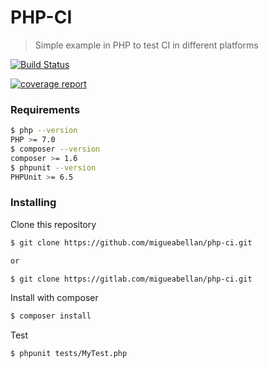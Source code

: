 # PHP-CI

> Simple example in PHP to test CI in different platforms

[![Build Status](https://travis-ci.org/migueabellan/php-ci.svg?branch=master)](https://travis-ci.org/migueabellan/php-ci)

[![coverage report](https://gitlab.com/migueabellan/php-ci/badges/master/coverage.svg)](https://gitlab.com/migueabellan/php-ci/commits/master)


### Requirements

```sh
$ php --version
PHP >= 7.0
$ composer --version
composer >= 1.6
$ phpunit --version
PHPUnit >= 6.5
```



### Installing

Clone this repository

```sh
$ git clone https://github.com/migueabellan/php-ci.git

or 

$ git clone https://gitlab.com/migueabellan/php-ci.git
```

Install with composer

```sh
$ composer install
```

Test

```sh
$ phpunit tests/MyTest.php
```